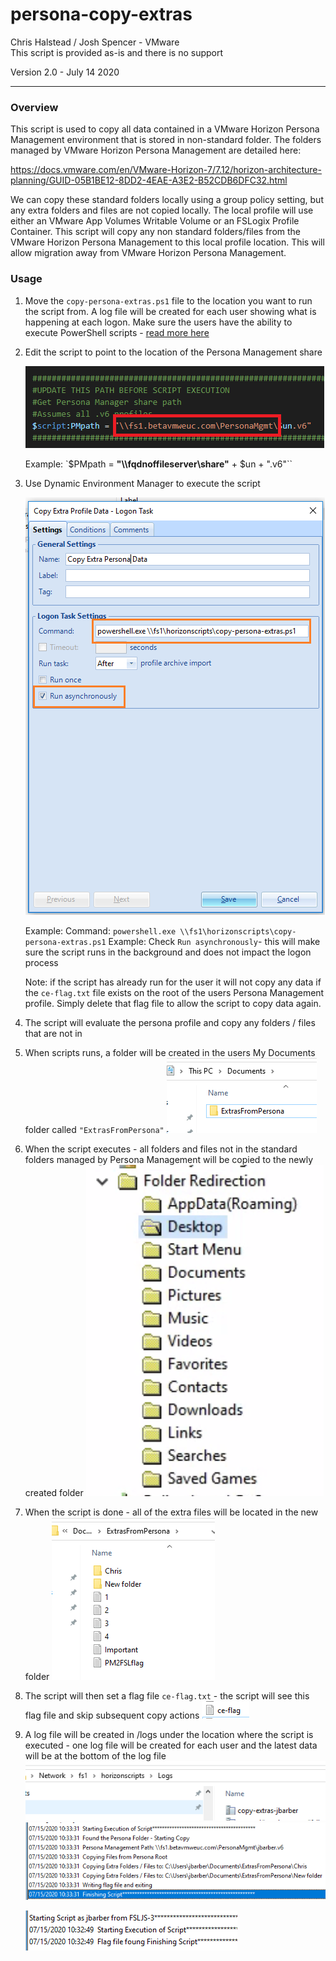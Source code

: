 # persona-copy-extras

Chris Halstead / Josh Spencer - VMware <br />
This script is provided as-is and there is no support

Version 2.0 - July 14 2020

------

### Overview

This script is used to copy all data contained in a VMware Horizon Persona Management environment that is stored in non-standard folder.  The folders managed by VMware Horizon Persona Management are detailed here: 

https://docs.vmware.com/en/VMware-Horizon-7/7.12/horizon-architecture-planning/GUID-05B1BE12-8DD2-4EAE-A3E2-B52CDB6DFC32.html

We can copy these standard folders locally using a group policy setting, but any extra folders and files are not copied locally.  The local profile will use either an VMware App Volumes Writable Volume or an FSLogix Profile Container.  This script will copy any non standard folders/files from the VMware Horizon Persona Management to this local profile location.  This will allow migration away from VMware Horizon Persona Management.  

### Usage

1. Move the `copy-persona-extras.ps1` file to the location you want to run the script from.   A log file will be created for each user showing what is happening at each logon.  Make sure the users have the ability to execute PowerShell scripts - [read more here](https://docs.microsoft.com/en-us/powershell/module/microsoft.powershell.core/about/about_execution_policies?view=powershell-7)

2. Edit the script to point to the location of the Persona Management share<br/>

   ![configurepm](https://github.com/chrisdhalstead/persona-copy-extras/blob/master/Images/configurepm.png)<br />
   
   Example:  `$PMpath = **"\\\fqdnoffileserver\share\"** + $un + ".v6"``
   
3. Use Dynamic Environment Manager to execute the script

   ![dem](https://github.com/chrisdhalstead/persona-copy-extras/blob/master/Images/dem.png)

   Example:  Command: `powershell.exe \\fs1\horizonscripts\copy-persona-extras.ps1`
   Example:  Check `Run asynchronously`- this will make sure the script runs in the background and does not impact the logon process

   Note:  if the script has already run for the user it will not copy any data if the `ce-flag.txt` file exists on the root of the users Persona Management profile.  Simply delete that flag file to allow the script to copy data again.

4. The script will evaluate the persona profile and copy any folders / files that are not in 

5. When scripts runs, a folder will be created in the users My Documents folder called `"ExtrasFromPersona"`
   ![ExtrasFolder](https://github.com/chrisdhalstead/persona-copy-extras/blob/master/Images/ExtrasFolder.PNG)

6. When the script executes - all folders and files not in the standard folders managed by Persona Management will be copied to the newly created folder
   ![stdfolders](https://github.com/chrisdhalstead/persona-copy-extras/blob/master/Images/stdfolders.png)

7. When the script is done  - all of the extra files will be located in the new folder
   ![extrasfolderdata](https://github.com/chrisdhalstead/persona-copy-extras/blob/master/Images/extrasfolderdata.PNG)

8. The script will then set a flag file `ce-flag.txt` - the script will see this flag file and skip subsequent copy actions
   ![flag](https://github.com/chrisdhalstead/persona-copy-extras/blob/master/Images/flag.PNG)

9. A log file will be created in /logs under the location where the script is executed - one log file will be created for each user and the latest data will be at the bottom of the log file
   ![logs](https://github.com/chrisdhalstead/persona-copy-extras/blob/master/Images/logs.PNG)
   ![Log-Copy](https://github.com/chrisdhalstead/persona-copy-extras/blob/master/Images/Log-Copy.png)

   ![Log-Same](https://github.com/chrisdhalstead/persona-copy-extras/blob/master/Images/Log-Same.png)

   
